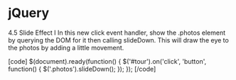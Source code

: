 # jQuery


4.5 Slide Effect I 
In this new click event handler, show the .photos element by querying the DOM for it then calling slideDown. This will draw the eye to the photos by adding a little movement.

[code]
$(document).ready(function() { 
  $('#tour').on('click', 'button', function() { 
    $('.photos').slideDown();
  });
});
[/code]
